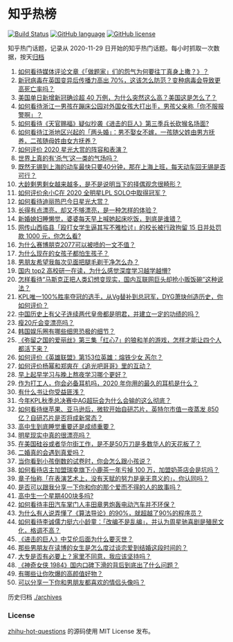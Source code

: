 # 知乎热榜
[![Build Status](https://github.com/ToWeLong/zhihu-hot-questions/workflows/CI/badge.svg)](https://github.com/ToWeLong/zhihu-hot-questions/actions)
[![GitHub language](https://img.shields.io/badge/language-golang-orange.svg)](https://golang.org/)
[![GitHub license](https://img.shields.io/github/license/ToWeLong/zhihu-hot-questions)](https://github.com/ToWeLong/zhihu-hot-questions/blob/main/LICENSE)

知乎热门话题，记录从 2020-11-29 日开始的知乎热门话题。每小时抓取一次数据，按天[归档](./archives)

<!-- BEGIN -->

1. [如何看待媒体评论文章《「做题家」们的怨气为何要往丁真身上撒？》？](https://www.zhihu.com/question/435706809)
1. [新冠病毒在英国变异后传播力高出 70%，这该怎么防范？变种病毒会导致更高死亡率吗？](https://www.zhihu.com/question/435655677)
1. [美国单日新增新冠确诊超 40 万例，为什么突然这么高？美国这是怎么了？](https://www.zhihu.com/question/435671309)
1. [如何看待浙江一男孩在蹦床公园对外国女孩大打出手，男孩父亲称「你不服报警啊」？](https://www.zhihu.com/question/435700308)
1. [如何看待《天官赐福》疑似抄袭《进击的巨人》第三季兵长砍猴名场面?](https://www.zhihu.com/question/435668172)
1. [如何看待江浙地区兴起的「两头婚」：男不娶女不嫁，一孩随父姓由男方抚养，二孩随母姓由女方抚养？](https://www.zhihu.com/question/55590082)
1. [如何评价 2020 星光大赏的阵容和表演？](https://www.zhihu.com/question/435715385)
1. [世界上真的有‘杀气’这一类的气场吗？](https://www.zhihu.com/question/30889739)
1. [既然无锡到上海的动车最快只要40分钟，那在上海上班，每天动车回无锡是否可行？](https://www.zhihu.com/question/50077249)
1. [大龄剩男剩女越来越多，是不是说明当下的择偶观念很畸形？](https://www.zhihu.com/question/433540501)
1. [如何评价余小C在 2020 全明星LPL SOLO中取得冠军？](https://www.zhihu.com/question/435547295)
1. [如何看待迪丽热巴今日星光大赏？](https://www.zhihu.com/question/435726741)
1. [长得有点漂亮，却又不够漂亮，是一种怎样的体验？](https://www.zhihu.com/question/64018902)
1. [新婚媳妇睡懒觉，婆婆每天早上喊她起床吃饭，到底是谁错？](https://www.zhihu.com/question/363383726)
1. [网传山西临县「殴打女学生逼其写不雅检讨」的校长被行政拘留 15 日并处罚款 1000 元，你怎么看?](https://www.zhihu.com/question/435638313)
1. [为什么赛博朋克2077可以被喷的一文不值？](https://www.zhihu.com/question/435698089)
1. [为什么现在的女孩子都怕生孩子？](https://www.zhihu.com/question/412354846)
1. [男朋友希望我每次见面把腿毛剃干净怎么办？](https://www.zhihu.com/question/393801416)
1. [国内 top2 高校研一在读，为什么感觉深度学习越学越懵?](https://www.zhihu.com/question/429256719)
1. [怎样看待“马斯克正把人类幻想变现实，国内互联网巨头却抢小贩饭碗”这种说法？](https://www.zhihu.com/question/433679559)
1. [KPL唯一100%胜率夺冠的选手，从Vg替补到总冠军，DYG萧玦创造历史，你如何评价？](https://www.zhihu.com/question/435640917)
1. [中国历史上有父子连续两代皇帝都是明君，并建立一定的功绩的吗？](https://www.zhihu.com/question/434586119)
1. [瘦20斤会变漂亮吗？](https://www.zhihu.com/question/392591592)
1. [韩国娱乐圈有哪些细思恐极的细节？](https://www.zhihu.com/question/58790753)
1. [《弥留之国的爱丽丝》第三集「红心7」的狼和羊的游戏，怎样才能让四个人都活下来？](https://www.zhihu.com/question/434426513)
1. [如何评价《英雄联盟》第153位英雄：熔铁少女 芮尔？](https://www.zhihu.com/question/434783446)
1. [如何评价杨幂和郑爽在《追光吧哥哥》里的互动？](https://www.zhihu.com/question/435631985)
1. [早上起早学习与晚上熬夜学习哪个更好？](https://www.zhihu.com/question/284538163)
1. [作为打工人，你会必备耳机吗，2020 年你用的最久的耳机是什么？](https://www.zhihu.com/question/435398372)
1. [有什么书让你受益匪浅？](https://www.zhihu.com/question/335849651)
1. [今年KPL秋季总决赛中AG超玩会为什么会输的这么彻底？](https://www.zhihu.com/question/435591434)
1. [如何看待继苹果、亚马逊后，微软开始自研芯片，英特尔市值一夜蒸发 850 亿？自研芯片是否将成新常态？](https://www.zhihu.com/question/435526851)
1. [高中生到底睡觉重要还是成绩重要？](https://www.zhihu.com/question/432594495)
1. [明星现实中真的很漂亮吗？](https://www.zhihu.com/question/279205349)
1. [在美国硅谷或者华尔街工作，是不是50万刀是多数华人的天花板了？](https://www.zhihu.com/question/434197031)
1. [二婚真的会遇到真爱吗？](https://www.zhihu.com/question/427960636)
1. [当你看到小孩倒数的试卷时，你会怎么跟小孩说？](https://www.zhihu.com/question/430152573)
1. [如何看待店主加盟瑞幸旗下小鹿茶一年亏掉 100 万，加盟奶茶店会是坑吗？](https://www.zhihu.com/question/435558153)
1. [章子怡称「在表演艺术上，没有天赋的努力是毫无意义的」，你认同吗？](https://www.zhihu.com/question/435590476)
1. [是否可以跟我分享一下你和你的那个爱而不得的人的故事吗？](https://www.zhihu.com/question/434139604)
1. [高中生一个星期400块多吗?](https://www.zhihu.com/question/431846644)
1. [如何看待丰田汽车掌门人丰田章男炮轰电动汽车并不环保？](https://www.zhihu.com/question/435618851)
1. [为什么有人说弄懂了《算法导论》的90%，就超越了90%的程序员？](https://www.zhihu.com/question/315201616)
1. [如何看待李诚儒力挺六小龄童：「改编不是乱编」，并认为周星驰喜剧是殖民文化，格调不高？](https://www.zhihu.com/question/434662175)
1. [《进击的巨人》中艾伦后面为什么要灭世？](https://www.zhihu.com/question/420903695)
1. [那些男朋友在读博的女生是怎么度过谈恋爱到结婚这段时间的？](https://www.zhihu.com/question/431636463)
1. [大专是否有必要上？家里不同意，我应该坚持吗？](https://www.zhihu.com/question/433679529)
1. [《神奇女侠 1984》国内口碑下滑的背后到底出了什么问题？](https://www.zhihu.com/question/435563783)
1. [有哪些让你吹爆的高颜值好物？](https://www.zhihu.com/question/426328147)
1. [可以分享一下你和男朋友都喜欢的情侣头像吗？](https://www.zhihu.com/question/411878986)

<!-- END -->

历史归档 [./archives](./archives)


### License
[zhihu-hot-questions](https://github.com/towelong/zhihu-hot-questions) 的源码使用 MIT License 发布。